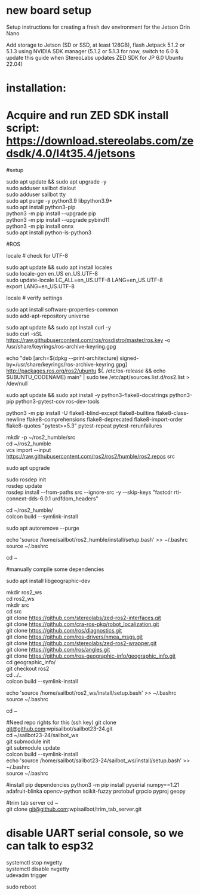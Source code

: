 # new board setup
Setup instructions for creating a fresh dev environment for the Jetson Orin Nano

Add storage to Jetson (SD or SSD, at least 128GB), flash Jetpack 5.1.2 or 5.1.3 using NVIDIA SDK manager (5.1.2 or 5.1.3 for now, switch to 6.0 & update this guide when StereoLabs updates ZED SDK for JP 6.0 Ubuntu 22.04)

# installation:

# Acquire and run ZED SDK install script: https://download.stereolabs.com/zedsdk/4.0/l4t35.4/jetsons

#setup

sudo apt update && sudo apt upgrade -y<br>
sudo adduser sailbot dialout<br>
sudo adduser sailbot tty<br>
sudo apt purge -y python3.9 libpython3.9*<br>
sudo apt install python3-pip<br>
python3 -m pip install --upgrade pip<br>
python3 -m pip install --upgrade pybind11<br>
python3 -m pip install onnx<br>
sudo apt install python-is-python3<br>

#ROS

locale  # check for UTF-8

sudo apt update && sudo apt install locales<br>
sudo locale-gen en_US en_US.UTF-8<br>
sudo update-locale LC_ALL=en_US.UTF-8 LANG=en_US.UTF-8<br>
export LANG=en_US.UTF-8<br>

locale  # verify settings

sudo apt install software-properties-common<br>
sudo add-apt-repository universe<br>

sudo apt update && sudo apt install curl -y<br>
sudo curl -sSL https://raw.githubusercontent.com/ros/rosdistro/master/ros.key -o /usr/share/keyrings/ros-archive-keyring.gpg<br>

echo "deb [arch=$(dpkg --print-architecture) signed-by=/usr/share/keyrings/ros-archive-keyring.gpg] http://packages.ros.org/ros2/ubuntu $(. /etc/os-release && echo $UBUNTU_CODENAME) main" | sudo tee /etc/apt/sources.list.d/ros2.list > /dev/null

sudo apt update && sudo apt install -y python3-flake8-docstrings python3-pip python3-pytest-cov ros-dev-tools
  
python3 -m pip install -U flake8-blind-except flake8-builtins flake8-class-newline flake8-comprehensions flake8-deprecated flake8-import-order flake8-quotes "pytest>=5.3" pytest-repeat pytest-rerunfailures
   
mkdir -p ~/ros2_humble/src<br>
cd ~/ros2_humble<br>
vcs import --input https://raw.githubusercontent.com/ros2/ros2/humble/ros2.repos src<br>

sudo apt upgrade

sudo rosdep init<br>
rosdep update<br>
rosdep install --from-paths src --ignore-src -y --skip-keys "fastcdr rti-connext-dds-6.0.1 urdfdom_headers"<br>

cd ~/ros2_humble/<br>
colcon build --symlink-install<br>

sudo apt autoremove --purge

echo 'source /home/sailbot/ros2_humble/install/setup.bash' >> ~/.bashrc<br>
source ~/.bashrc<br>

cd ~

#manually compile some dependencies

sudo apt install libgeographic-dev

mkdir ros2_ws<br>
cd ros2_ws<br>
mkdir src<br>
cd src<br>
git clone https://github.com/stereolabs/zed-ros2-interfaces.git<br>
git clone https://github.com/cra-ros-pkg/robot_localization.git<br>
git clone https://github.com/ros/diagnostics.git<br>
git clone https://github.com/ros-drivers/nmea_msgs.git<br>
git clone https://github.com/stereolabs/zed-ros2-wrapper.git<br>
git clone https://github.com/ros/angles.git<br>
git clone https://github.com/ros-geographic-info/geographic_info.git<br>
cd geographic_info/<br>
git checkout ros2<br>
cd ../..<br>
colcon build --symlink-install<br>

echo 'source /home/sailbot/ros2_ws/install/setup.bash' >> ~/.bashrc<br>
source ~/.bashrc<br>

cd ~


#Need repo rights for this (ssh key)
git clone git@github.com:wpisailbot/sailbot23-24.git<br>
cd  ~/sailbot23-24/sailbot_ws<br>
git submodule init<br>
git submodule update<br>
colcon build --symlink-install<br>
echo 'source /home/sailbot/sailbot23-24/sailbot_ws/install/setup.bash' >> ~/.bashrc<br>
source ~/.bashrc<br>

#install pip dependencies
python3 -m pip install pyserial numpy==1.21 adafruit-blinka opencv-python scikit-fuzzy protobuf grpcio pyproj geopy

#trim tab server
cd ~<br>
git clone git@github.com:wpisailbot/trim_tab_server.git<br>



# disable UART serial console, so we can talk to esp32

systemctl stop nvgetty<br>
systemctl disable nvgetty<br>
udevadm trigger<br>

sudo reboot

